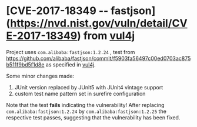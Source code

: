 # [CVE-2017-18349 -- fastjson] (https://nvd.nist.gov/vuln/detail/CVE-2017-18349)  from [vul4j](https://github.com/tuhh-softsec/vul4j)



Project uses `com.alibaba:fastjson:1.2.24` , test from https://github.com/alibaba/fastjson/commit/f5903fa56497c00ed0703ac875b511f9bd5f1d8e
as specified in [vul4j](https://github.com/tuhh-softsec/vul4j).

Some minor changes made: 
1. JUnit version replaced by JUnit5 with JUnit4 vintage support
2. custom test name pattern set in surefire configuration

Note that the test __fails__ indicating the vulnerability! After replacing `com.alibaba:fastjson:1.2.24` by `com.alibaba:fastjson:1.2.25`
the respective test passes, suggesting that the vulnerability has been fixed.

 

 

